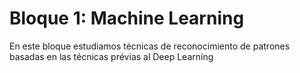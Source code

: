 # Bloque 1: Machine Learning

En este bloque estudiamos técnicas de reconocimiento de patrones basadas en las técnicas prévias al Deep Learning
